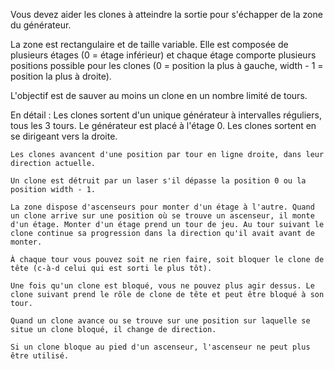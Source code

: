 Vous devez aider les clones à atteindre la sortie pour s'échapper de la zone du générateur.

La zone est rectangulaire et de taille variable. Elle est composée de plusieurs étages (0 = étage inférieur) et chaque étage comporte plusieurs positions possible pour les clones (0 = position la plus à gauche, width - 1 = position la plus à droite).

L'objectif est de sauver au moins un clone en un nombre limité de tours.

En détail :
    Les clones sortent d'un unique générateur à intervalles réguliers, tous les 3 tours. Le générateur est placé à l'étage 0. Les clones sortent en se dirigeant vers la droite.

    Les clones avancent d'une position par tour en ligne droite, dans leur direction actuelle.

    Un clone est détruit par un laser s'il dépasse la position 0 ou la position width - 1.

    La zone dispose d'ascenseurs pour monter d'un étage à l'autre. Quand un clone arrive sur une position où se trouve un ascenseur, il monte d'un étage. Monter d'un étage prend un tour de jeu. Au tour suivant le clone continue sa progression dans la direction qu'il avait avant de monter.

    À chaque tour vous pouvez soit ne rien faire, soit bloquer le clone de tête (c-à-d celui qui est sorti le plus tôt).

    Une fois qu'un clone est bloqué, vous ne pouvez plus agir dessus. Le clone suivant prend le rôle de clone de tête et peut être bloqué à son tour.

    Quand un clone avance ou se trouve sur une position sur laquelle se situe un clone bloqué, il change de direction.

    Si un clone bloque au pied d'un ascenseur, l'ascenseur ne peut plus être utilisé.

